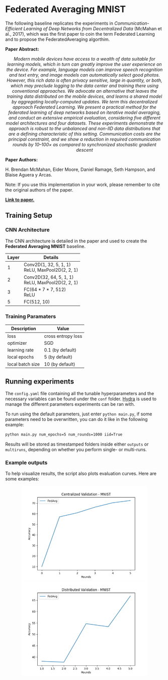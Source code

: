 # Federated Averaging MNIST

The following baseline replicates the experiments in *Communication-Efficient Learning of Deep Networks from Decentralized Data* (McMahan et al., 2017), which was the first paper to coin the term Federated Learning and to propose the FederatedAveraging algorthim.

**Paper Abstract:** 

<center>
<i>Modern mobile devices have access to a wealth
of data suitable for learning models, which in turn
can greatly improve the user experience on the
device. For example, language models can improve speech recognition and text entry, and image models can automatically select good photos.
However, this rich data is often privacy sensitive,
large in quantity, or both, which may preclude
logging to the data center and training there using
conventional approaches. We advocate an alternative that leaves the training data distributed on
the mobile devices, and learns a shared model by
aggregating locally-computed updates. We term
this decentralized approach Federated Learning.
We present a practical method for the federated
learning of deep networks based on iterative
model averaging, and conduct an extensive empirical evaluation, considering five different model architectures and four datasets. These experiments
demonstrate the approach is robust to the unbalanced and non-IID data distributions that are a
defining characteristic of this setting. Communication costs are the principal constraint, and
we show a reduction in required communication
rounds by 10–100× as compared to synchronized
stochastic gradient descent</i>
</center>

**Paper Authors:** 

H. Brendan McMahan, Eider Moore, Daniel Ramage, Seth Hampson, and Blaise Aguera y Arcas.


Note: If you use this implementation in your work, please remember to cite the original authors of the paper. 

**[Link to paper.](https://arxiv.org/abs/1602.05629)**

## Training Setup

### CNN Architecture

The CNN architecture is detailed in the paper and used to create the **Federated Averaging MNIST** baseline.

| Layer | Details|
| ----- | ------ |
| 1 | Conv2D(1, 32, 5, 1, 1) <br/> ReLU, MaxPool2D(2, 2, 1)  |
| 2 | Conv2D(32, 64, 5, 1, 1) <br/> ReLU, MaxPool2D(2, 2, 1) |
| 3 | FC(64 * 7 * 7, 512) <br/> ReLU |
| 5 | FC(512, 10) |

### Training Paramaters

| Description | Value |
| ----------- | ----- |
| loss | cross entropy loss |
| optimizer | SGD |
| learning rate | 0.1 (by default) |
| local epochs | 5 (by default) |
| local batch size | 10 (by default) |

## Running experiments

The `config.yaml` file containing all the tunable hyperparameters and the necessary variables can be found under the `conf` folder.
[Hydra](https://hydra.cc/docs/tutorials/) is used to manage the different parameters experiments can be ran with. 

To run using the default parameters, just enter `python main.py`, if some parameters need to be overwritten, you can do it like in the following example: 

```sh
python main.py num_epochs=5 num_rounds=1000 iid=True
``` 

Results will be stored as timestamped folders inside either `outputs` or `multiruns`, depending on whether you perform single- or multi-runs. 

### Example outputs

To help visualize results, the script also plots evaluation curves. Here are some examples:
<center>
    <img src="docs/centralized_metrics.png" alt="Centralized evaluation results" width="400" />
    <img src="docs/distributed_metrics.png" alt="Distributed evaluation results" width="400" />
</center>
